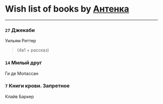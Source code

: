 # Wish list of books by [Антенка](https://plus.google.com/u/0/118158645037334943900/)
---

### `27` Джекаби
Уильям Риттер
> (4в1 + рассказ)

### `14` Милый друг
Ги де Мопассан

### `7` Книги крови. Запретное
Клайв Баркер

